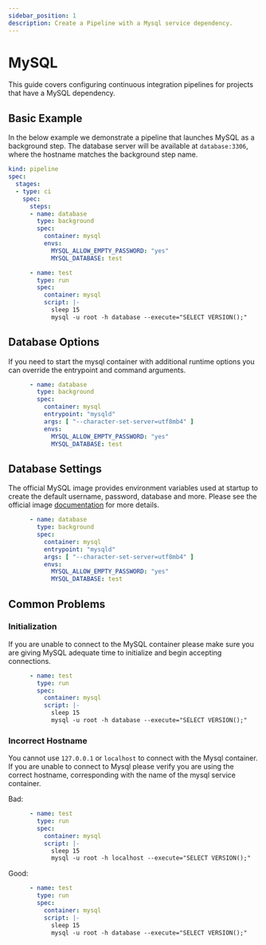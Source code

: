 ```yaml
---
sidebar_position: 1
description: Create a Pipeline with a Mysql service dependency.
---
```


# MySQL

This guide covers configuring continuous integration pipelines for projects that have a MySQL dependency.

## Basic Example

In the below example we demonstrate a pipeline that launches MySQL as a background step. The database server will be available at `database:3306`, where the hostname matches the background step name.

```yaml {7-13} showLineNumbers
kind: pipeline
spec:
  stages:
  - type: ci
    spec:
      steps:
      - name: database
        type: background
        spec:
          container: mysql
          envs:
            MYSQL_ALLOW_EMPTY_PASSWORD: "yes"
            MYSQL_DATABASE: test

      - name: test
        type: run
        spec:
          container: mysql
          script: |-
            sleep 15
            mysql -u root -h database --execute="SELECT VERSION();"
```

## Database Options

If you need to start the mysql container with additional runtime options you can override the entrypoint and command arguments.

```yaml {5-6}
      - name: database
        type: background
        spec:
          container: mysql
          entrypoint: "mysqld"
          args: [ "--character-set-server=utf8mb4" ]
          envs:
            MYSQL_ALLOW_EMPTY_PASSWORD: "yes"
            MYSQL_DATABASE: test
```

## Database Settings

The official MySQL image provides environment variables used at startup to create the default username, password, database and more. Please see the official image [documentation](https://hub.docker.com/_/mysql/) for more details.

```yaml {7-9}
      - name: database
        type: background
        spec:
          container: mysql
          entrypoint: "mysqld"
          args: [ "--character-set-server=utf8mb4" ]
          envs:
            MYSQL_ALLOW_EMPTY_PASSWORD: "yes"
            MYSQL_DATABASE: test
```

## Common Problems

### Initialization

If you are unable to connect to the MySQL container please make sure you
are giving MySQL adequate time to initialize and begin accepting
connections.

```yaml {6}
      - name: test
        type: run
        spec:
          container: mysql
          script: |-
            sleep 15
            mysql -u root -h database --execute="SELECT VERSION();"
```

### Incorrect Hostname

You cannot use `127.0.0.1` or `localhost` to connect with the Mysql container. If you are unable to connect to Mysql please verify you are using the correct hostname, corresponding with the name of the mysql service container. 

Bad:

```yaml {7}
      - name: test
        type: run
        spec:
          container: mysql
          script: |-
            sleep 15
            mysql -u root -h localhost --execute="SELECT VERSION();"
```

Good:

```yaml {7}
      - name: test
        type: run
        spec:
          container: mysql
          script: |-
            sleep 15
            mysql -u root -h database --execute="SELECT VERSION();"
```